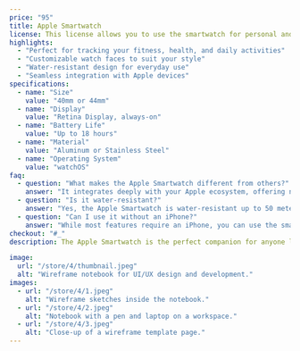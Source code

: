 ```yaml
---
price: "95"
title: Apple Smartwatch
license: This license allows you to use the smartwatch for personal and professional use. You may not resell or redistribute its design or software. Please review the full license agreement for details.
highlights:
  - "Perfect for tracking your fitness, health, and daily activities"
  - "Customizable watch faces to suit your style"
  - "Water-resistant design for everyday use"
  - "Seamless integration with Apple devices"
specifications:
  - name: "Size"
    value: "40mm or 44mm"
  - name: "Display"
    value: "Retina Display, always-on"
  - name: "Battery Life"
    value: "Up to 18 hours"
  - name: "Material"
    value: "Aluminum or Stainless Steel"
  - name: "Operating System"
    value: "watchOS"
faq:
  - question: "What makes the Apple Smartwatch different from others?"
    answer: "It integrates deeply with your Apple ecosystem, offering notifications, health tracking, and fitness features that work seamlessly with your other devices."
  - question: "Is it water-resistant?"
    answer: "Yes, the Apple Smartwatch is water-resistant up to 50 meters, making it suitable for swimming and water sports."
  - question: "Can I use it without an iPhone?"
    answer: "While most features require an iPhone, you can use the smartwatch independently for fitness tracking, music playback, and more."
checkout: "#_"
description: The Apple Smartwatch is the perfect companion for anyone looking to stay connected, track their fitness, and manage their day-to-day activities with ease. With its stylish design, health-tracking features, and seamless integration with Apple devices, it's built to enhance your lifestyle.

image:
  url: "/store/4/thumbnail.jpeg"
  alt: "Wireframe notebook for UI/UX design and development."
images:
  - url: "/store/4/1.jpeg"
    alt: "Wireframe sketches inside the notebook."
  - url: "/store/4/2.jpeg"
    alt: "Notebook with a pen and laptop on a workspace."
  - url: "/store/4/3.jpeg"
    alt: "Close-up of a wireframe template page."
---
```

